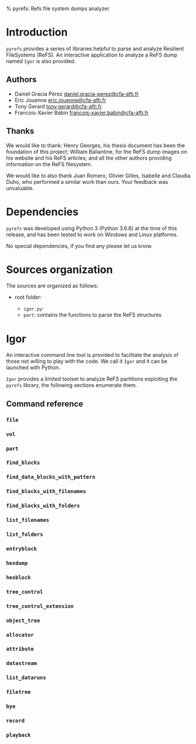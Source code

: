 % pyrefs: Refs file system dumps analyzer

# Introduction

`pyrefs` provides a series of libraries helpful to parse and analyze Resilient
FileSystems (ReFS).
An interactive application to analyze a ReFS dump named `Igor` is also
provided.

## Authors

 - Daniel Gracia Pérez <daniel.gracia-perez@cfa-afti.fr>
 - Eric Jouenne <eric.jouenne@cfa-afti.fr>
 - Tony Gerard <tony.gerard@cfa-afti.fr>
 - Francois-Xavier Babin <francois-xavier.babin@cfa-afti.fr>

## Thanks

We would like to thank: Henry Georges, his thesis document has been the
foundation of this project; William Ballantine, for the ReFS dump images on his
website and his ReFS articles; and all the other authors providing information
on the ReFS filesystem.

We would like to also thank Juan Romero, Olivier Gilles, Isabelle and Claudia
Duho, who performed a similar work than ours. Your feedback was unvaluable.

# Dependencies

`pyrefs` was developed using Python 3 (Python 3.6.6) at the time of this
release, and has been tested to work on Windows and Linux platforms.

No special dependencies, if you find any please let us know.

# Sources organization

The sources are organized as follows:

 - root folder:

   - `igor.py`:
   - `part`: contains the functions to parse the ReFS structures

# Igor

An interactive command line tool is provided to facilitate the analysis of
those not willing to play with the code.
We call it `Igor` and it can be launched with Python.

`Igor` provides a limited toolset to analyze ReFS partitions exploiting the
`pyrefs` library, the following sections enumerate them.

## Command reference

### `file`

### `vol`

### `part`

### `find_blocks`

### `find_data_blocks_with_pattern`

### `find_blocks_with_filenames`

### `find_blocks_with_folders`

### `list_filenames`

### `list_folders`

### `entryblock`

### `hexdump`

### `hexblock`

### `tree_control`

### `tree_control_extension`

### `object_tree`

### `allocator`

### `attribute`

### `datastream`

### `list_dataruns`

### `filetree`

### `bye`

### `record`

### `playback`
